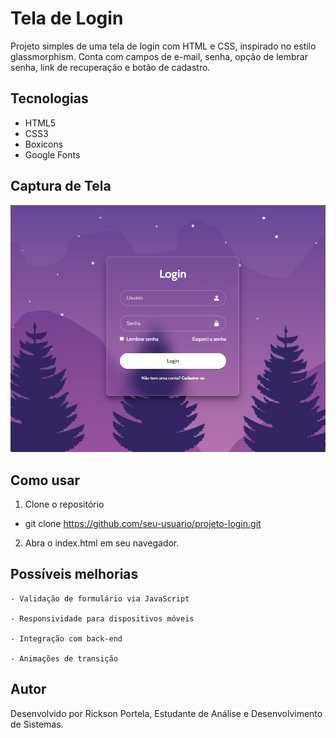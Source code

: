 # Tela de Login 

Projeto simples de uma tela de login com HTML e CSS, inspirado no estilo glassmorphism. Conta com campos de e-mail, senha, opção de lembrar senha, link de recuperação e botão de cadastro.

## Tecnologias

- HTML5  
- CSS3  
- Boxicons  
- Google Fonts

## Captura de Tela

![Tela de Login](./img/screenshot.png)

## Como usar

1. Clone o repositório

- git clone https://github.com/seu-usuario/projeto-login.git

2. Abra o index.html em seu navegador.


## Possíveis melhorias

    - Validação de formulário via JavaScript

    - Responsividade para dispositivos móveis

    - Integração com back-end

    - Animações de transição

##  Autor
Desenvolvido por Rickson Portela,
Estudante de Análise e Desenvolvimento de Sistemas.